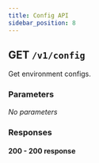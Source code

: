 ```yaml
---
title: Config API
sidebar_position: 8
---
```


## GET `/v1/config`

Get environment configs.

### Parameters

_No parameters_

### Responses

#### 200 - 200 response
